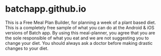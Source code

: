 # batchapp.github.io
This is a Free Meal Plan Builder, for planning a week of a plant based diet. This is a completely free sample of what you can do at the Android &amp; iOS versions of Batch app. By using this meal-planner, you agree that you are the sole responsible of what you eat and we are not suggesting you to change your diet. You should always ask a doctor before making drastic changes to your diet.
